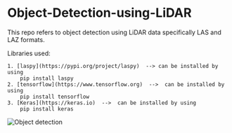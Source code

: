 # Object-Detection-using-LiDAR

This repo refers to object detection using LiDAR data specifically LAS and LAZ formats.

Libraries used: 

    1. [laspy](https://pypi.org/project/laspy)  --> can be installed by using              
        pip install laspy
    2. [tensorflow](https://www.tensorflow.org)  -->  can be installed by using             
        pip install tensorflow
    3. [Keras](https://keras.io)  -->  can be installed by using             
        pip install keras
    
![Object detection]()
